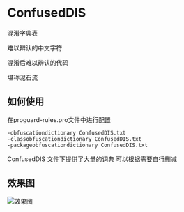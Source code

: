 # ConfusedDIS

混淆字典表

难以辨认的中文字符

混淆后难以辨认的代码

堪称泥石流

## 如何使用 
在proguard-rules.pro文件中进行配置
```
-obfuscationdictionary ConfusedDIS.txt
-classobfuscationdictionary ConfusedDIS.txt
-packageobfuscationdictionary ConfusedDIS.txt
```

ConfusedDIS 文件下提供了大量的词典 可以根据需要自行删减

## 效果图

![效果图](http://ooymoxvz4.bkt.clouddn.com/17-10-23/1122268.jpg)

